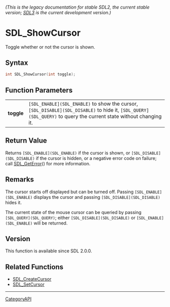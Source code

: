 ###### (This is the legacy documentation for stable SDL2, the current stable version; [SDL3](https://wiki.libsdl.org/SDL3/) is the current development version.)
# SDL_ShowCursor

Toggle whether or not the cursor is shown.

## Syntax

```c
int SDL_ShowCursor(int toggle);

```

## Function Parameters

|                |                                                                                                                                                                  |
| -------------- | ---------------------------------------------------------------------------------------------------------------------------------------------------------------- |
| **toggle**     | `[SDL_ENABLE](SDL_ENABLE)` to show the cursor, `[SDL_DISABLE](SDL_DISABLE)` to hide it, `[SDL_QUERY](SDL_QUERY)` to query the current state without changing it. |

## Return Value

Returns `[SDL_ENABLE](SDL_ENABLE)` if the cursor is shown, or
`[SDL_DISABLE](SDL_DISABLE)` if the cursor is hidden, or a negative error
code on failure; call [SDL_GetError](SDL_GetError)() for more information.

## Remarks

The cursor starts off displayed but can be turned off. Passing
`[SDL_ENABLE](SDL_ENABLE)` displays the cursor and passing
`[SDL_DISABLE](SDL_DISABLE)` hides it.

The current state of the mouse cursor can be queried by passing
`[SDL_QUERY](SDL_QUERY)`; either `[SDL_DISABLE](SDL_DISABLE)` or
`[SDL_ENABLE](SDL_ENABLE)` will be returned.

## Version

This function is available since SDL 2.0.0.

## Related Functions

* [SDL_CreateCursor](SDL_CreateCursor)
* [SDL_SetCursor](SDL_SetCursor)

----
[CategoryAPI](CategoryAPI)

